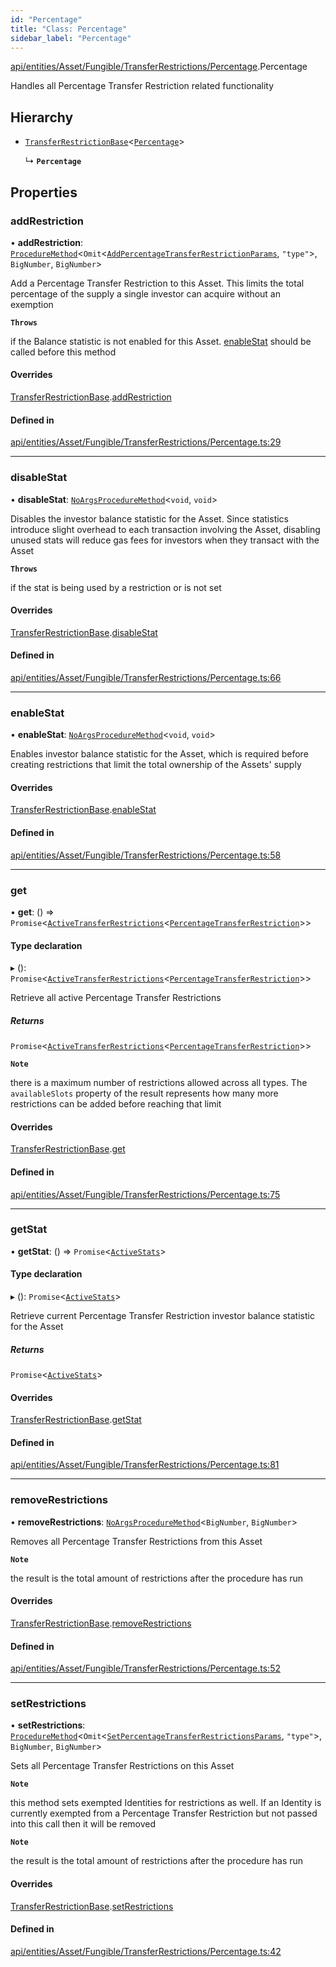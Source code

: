 ```yaml
---
id: "Percentage"
title: "Class: Percentage"
sidebar_label: "Percentage"
---
```


[api/entities/Asset/Fungible/TransferRestrictions/Percentage](../../../../../../../modules/API/Entities/Asset/Fungible/TransferRestrictions/Percentage/Percentage.md).Percentage

Handles all Percentage Transfer Restriction related functionality

## Hierarchy

- [`TransferRestrictionBase`](../TransferRestrictionBase/TransferRestrictionBase.md)\<[`Percentage`](../../../../../../../enums/API/Procedures/Types/TransferRestrictionType/TransferRestrictionType.md#percentage)\>

  ↳ **`Percentage`**

## Properties

### addRestriction

• **addRestriction**: [`ProcedureMethod`](../../../../../../../interfaces/API/Procedures/Types/ProcedureMethod/ProcedureMethod.md)\<`Omit`\<[`AddPercentageTransferRestrictionParams`](../../../../../../../modules/API/Procedures/Types/Types.md#addpercentagetransferrestrictionparams), ``"type"``\>, `BigNumber`, `BigNumber`\>

Add a Percentage Transfer Restriction to this Asset. This limits the total percentage of the supply
a single investor can acquire without an exemption

**`Throws`**

if the Balance statistic is not enabled for this Asset. [enableStat](Percentage.md#enablestat) should be called before this method

#### Overrides

[TransferRestrictionBase](../TransferRestrictionBase/TransferRestrictionBase.md).[addRestriction](../TransferRestrictionBase/TransferRestrictionBase.md#addrestriction)

#### Defined in

[api/entities/Asset/Fungible/TransferRestrictions/Percentage.ts:29](https://github.com/PolymeshAssociation/polymesh-sdk/blob/5b946f904/src/api/entities/Asset/Fungible/TransferRestrictions/Percentage.ts#L29)

___

### disableStat

• **disableStat**: [`NoArgsProcedureMethod`](../../../../../../../interfaces/API/Procedures/Types/NoArgsProcedureMethod/NoArgsProcedureMethod.md)\<`void`, `void`\>

Disables the investor balance statistic for the Asset. Since statistics introduce slight overhead to each transaction
involving the Asset, disabling unused stats will reduce gas fees for investors when they transact with the Asset

**`Throws`**

if the stat is being used by a restriction or is not set

#### Overrides

[TransferRestrictionBase](../TransferRestrictionBase/TransferRestrictionBase.md).[disableStat](../TransferRestrictionBase/TransferRestrictionBase.md#disablestat)

#### Defined in

[api/entities/Asset/Fungible/TransferRestrictions/Percentage.ts:66](https://github.com/PolymeshAssociation/polymesh-sdk/blob/5b946f904/src/api/entities/Asset/Fungible/TransferRestrictions/Percentage.ts#L66)

___

### enableStat

• **enableStat**: [`NoArgsProcedureMethod`](../../../../../../../interfaces/API/Procedures/Types/NoArgsProcedureMethod/NoArgsProcedureMethod.md)\<`void`, `void`\>

Enables investor balance statistic for the Asset, which is required before creating restrictions
that limit the total ownership of the Assets' supply

#### Overrides

[TransferRestrictionBase](../TransferRestrictionBase/TransferRestrictionBase.md).[enableStat](../TransferRestrictionBase/TransferRestrictionBase.md#enablestat)

#### Defined in

[api/entities/Asset/Fungible/TransferRestrictions/Percentage.ts:58](https://github.com/PolymeshAssociation/polymesh-sdk/blob/5b946f904/src/api/entities/Asset/Fungible/TransferRestrictions/Percentage.ts#L58)

___

### get

• **get**: () => `Promise`\<[`ActiveTransferRestrictions`](../../../../../../../interfaces/API/Entities/Types/ActiveTransferRestrictions/ActiveTransferRestrictions.md)\<[`PercentageTransferRestriction`](../../../../../../../interfaces/API/Entities/Types/PercentageTransferRestriction/PercentageTransferRestriction.md)\>\>

#### Type declaration

▸ (): `Promise`\<[`ActiveTransferRestrictions`](../../../../../../../interfaces/API/Entities/Types/ActiveTransferRestrictions/ActiveTransferRestrictions.md)\<[`PercentageTransferRestriction`](../../../../../../../interfaces/API/Entities/Types/PercentageTransferRestriction/PercentageTransferRestriction.md)\>\>

Retrieve all active Percentage Transfer Restrictions

##### Returns

`Promise`\<[`ActiveTransferRestrictions`](../../../../../../../interfaces/API/Entities/Types/ActiveTransferRestrictions/ActiveTransferRestrictions.md)\<[`PercentageTransferRestriction`](../../../../../../../interfaces/API/Entities/Types/PercentageTransferRestriction/PercentageTransferRestriction.md)\>\>

**`Note`**

there is a maximum number of restrictions allowed across all types.
  The `availableSlots` property of the result represents how many more restrictions can be added
  before reaching that limit

#### Overrides

[TransferRestrictionBase](../TransferRestrictionBase/TransferRestrictionBase.md).[get](../TransferRestrictionBase/TransferRestrictionBase.md#get)

#### Defined in

[api/entities/Asset/Fungible/TransferRestrictions/Percentage.ts:75](https://github.com/PolymeshAssociation/polymesh-sdk/blob/5b946f904/src/api/entities/Asset/Fungible/TransferRestrictions/Percentage.ts#L75)

___

### getStat

• **getStat**: () => `Promise`\<[`ActiveStats`](../../../../../../../modules/API/Entities/Types/Types.md#activestats)\>

#### Type declaration

▸ (): `Promise`\<[`ActiveStats`](../../../../../../../modules/API/Entities/Types/Types.md#activestats)\>

Retrieve current Percentage Transfer Restriction investor balance statistic for the Asset

##### Returns

`Promise`\<[`ActiveStats`](../../../../../../../modules/API/Entities/Types/Types.md#activestats)\>

#### Overrides

[TransferRestrictionBase](../TransferRestrictionBase/TransferRestrictionBase.md).[getStat](../TransferRestrictionBase/TransferRestrictionBase.md#getstat)

#### Defined in

[api/entities/Asset/Fungible/TransferRestrictions/Percentage.ts:81](https://github.com/PolymeshAssociation/polymesh-sdk/blob/5b946f904/src/api/entities/Asset/Fungible/TransferRestrictions/Percentage.ts#L81)

___

### removeRestrictions

• **removeRestrictions**: [`NoArgsProcedureMethod`](../../../../../../../interfaces/API/Procedures/Types/NoArgsProcedureMethod/NoArgsProcedureMethod.md)\<`BigNumber`, `BigNumber`\>

Removes all Percentage Transfer Restrictions from this Asset

**`Note`**

the result is the total amount of restrictions after the procedure has run

#### Overrides

[TransferRestrictionBase](../TransferRestrictionBase/TransferRestrictionBase.md).[removeRestrictions](../TransferRestrictionBase/TransferRestrictionBase.md#removerestrictions)

#### Defined in

[api/entities/Asset/Fungible/TransferRestrictions/Percentage.ts:52](https://github.com/PolymeshAssociation/polymesh-sdk/blob/5b946f904/src/api/entities/Asset/Fungible/TransferRestrictions/Percentage.ts#L52)

___

### setRestrictions

• **setRestrictions**: [`ProcedureMethod`](../../../../../../../interfaces/API/Procedures/Types/ProcedureMethod/ProcedureMethod.md)\<`Omit`\<[`SetPercentageTransferRestrictionsParams`](../../../../../../../interfaces/API/Procedures/Types/SetPercentageTransferRestrictionsParams/SetPercentageTransferRestrictionsParams.md), ``"type"``\>, `BigNumber`, `BigNumber`\>

Sets all Percentage Transfer Restrictions on this Asset

**`Note`**

this method sets exempted Identities for restrictions as well. If an Identity is currently exempted from a Percentage Transfer Restriction
but not passed into this call then it will be removed

**`Note`**

the result is the total amount of restrictions after the procedure has run

#### Overrides

[TransferRestrictionBase](../TransferRestrictionBase/TransferRestrictionBase.md).[setRestrictions](../TransferRestrictionBase/TransferRestrictionBase.md#setrestrictions)

#### Defined in

[api/entities/Asset/Fungible/TransferRestrictions/Percentage.ts:42](https://github.com/PolymeshAssociation/polymesh-sdk/blob/5b946f904/src/api/entities/Asset/Fungible/TransferRestrictions/Percentage.ts#L42)
